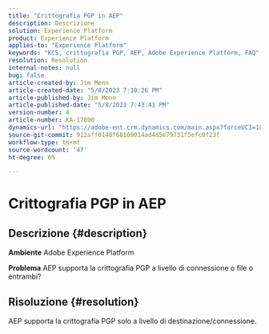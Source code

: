 ```yaml
---
title: "Crittografia PGP in AEP"
description: Descrizione
solution: Experience Platform
product: Experience Platform
applies-to: "Experience Platform"
keywords: "KCS, crittografia PGP, AEP, Adobe Experience Platform, FAQ"
resolution: Resolution
internal-notes: null
bug: false
article-created-by: Jim Menn
article-created-date: "5/8/2023 7:10:26 PM"
article-published-by: Jim Menn
article-published-date: "5/8/2023 7:43:41 PM"
version-number: 4
article-number: KA-17890
dynamics-url: "https://adobe-ent.crm.dynamics.com/main.aspx?forceUCI=1&pagetype=entityrecord&etn=knowledgearticle&id=7e8391f8-d3ed-ed11-8849-6045bd006c82"
source-git-commit: 912aff0148f68109014ad4d5e79731f5efc0f23f
workflow-type: tm+mt
source-wordcount: '47'
ht-degree: 6%

---
```


# Crittografia PGP in AEP

## Descrizione {#description}


<b>Ambiente</b>
Adobe Experience Platform

<b>Problema</b>
AEP supporta la crittografia PGP a livello di connessione o file o entrambi?


## Risoluzione {#resolution}


AEP supporta la crittografia PGP solo a livello di destinazione/connessione.
